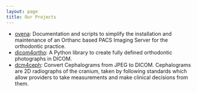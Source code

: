 ```yaml
---
layout: page
title: Our Projects
---
```


- [ovena](https://github.com/open-ortho/ovena): Documentation and scripts to simplify the installation and maintenance of an Orthanc based PACS Imaging Server for the orthodontic practice.
- [dicom4ortho](https://github.com/open-ortho/dicom4ortho): A Python library to create fully defined orthodontic photographs in DICOM.
- [dcm4ceph](https://github.com/open-ortho/dcm4ceph): Convert Cephalograms from JPEG to DICOM. Cephalograms are 2D radiographs of the cranium, taken by following standards which allow providers to take measurements and make clinical decisions from them.

